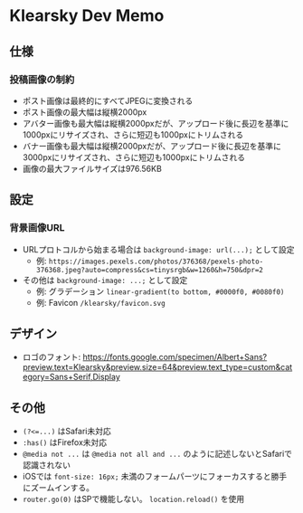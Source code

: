 # Klearsky Dev Memo

## 仕様
### 投稿画像の制約
* ポスト画像は最終的にすべてJPEGに変換される
* ポスト画像の最大幅は縦横2000px
* アバター画像も最大幅は縦横2000pxだが、アップロード後に長辺を基準に1000pxにリサイズされ、さらに短辺も1000pxにトリムされる
* バナー画像も最大幅は縦横2000pxだが、アップロード後に長辺を基準に3000pxにリサイズされ、さらに短辺も1000pxにトリムされる
* 画像の最大ファイルサイズは976.56KB

## 設定
### 背景画像URL
* URLプロトコルから始まる場合は `background-image: url(...);` として設定
  * 例: `https://images.pexels.com/photos/376368/pexels-photo-376368.jpeg?auto=compress&cs=tinysrgb&w=1260&h=750&dpr=2`
* その他は `background-image: ...;` として設定
  * 例: グラデーション `linear-gradient(to bottom, #0000f0, #0080f0)`
  * 例: Favicon `/klearsky/favicon.svg`

## デザイン
* ロゴのフォント: https://fonts.google.com/specimen/Albert+Sans?preview.text=Klearsky&preview.size=64&preview.text_type=custom&category=Sans+Serif,Display

## その他
* `(?<=...)` はSafari未対応
* `:has()` はFirefox未対応
* `@media not ...` は `@media not all and ...` のように記述しないとSafariで認識されない
* iOSでは `font-size: 16px;` 未満のフォームパーツにフォーカスすると勝手にズームインする。
* `router.go(0)` はSPで機能しない。 `location.reload()` を使用
